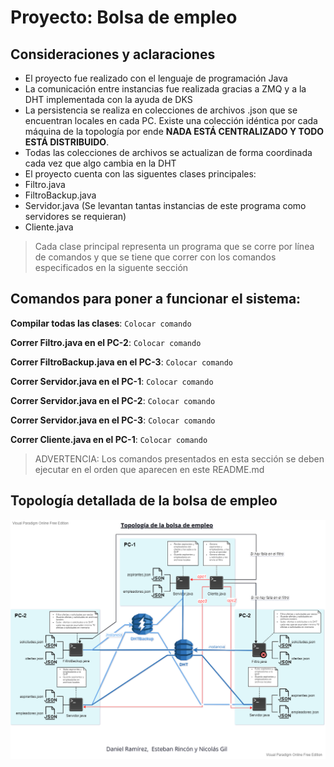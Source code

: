 # Proyecto: Bolsa de empleo

## Consideraciones y aclaraciones

* El proyecto fue realizado con el lenguaje de programación Java
* La comunicación entre instancias fue realizada gracias a ZMQ y a la DHT implementada con la ayuda de DKS
* La persistencia se realiza en colecciones de archivos .json que se encuentran locales en cada PC. Existe una colección idéntica por cada máquina de la topología por ende **NADA ESTÁ CENTRALIZADO Y TODO ESTÁ DISTRIBUIDO**.
* Todas las colecciones de archivos se actualizan de forma coordinada cada vez que algo cambia en la DHT
* El proyecto cuenta con las siguentes clases principales:
*   Filtro.java
*   FiltroBackup.java
*   Servidor.java (Se levantan tantas instancias de este programa como servidores se requieran)
*   Cliente.java
> Cada clase principal representa un programa que se corre por línea de comandos y que se tiene que correr con los comandos especificados en la siguente sección

## Comandos para poner a funcionar el sistema:

**Compilar todas las clases**: `Colocar comando`

**Correr Filtro.java en el PC-2**: `Colocar comando`

**Correr FiltroBackup.java en el PC-3**: `Colocar comando`

**Correr Servidor.java en el PC-1**: `Colocar comando`

**Correr Servidor.java en el PC-2**: `Colocar comando`

**Correr Servidor.java en el PC-3**: `Colocar comando`

**Correr Cliente.java en el PC-1**: `Colocar comando`

> ADVERTENCIA: Los comandos presentados en esta sección se deben ejecutar en el orden que aparecen en este README.md

## Topología detallada de la bolsa de empleo

![](images/TopologiaBolsaDeEmpleo.png)
